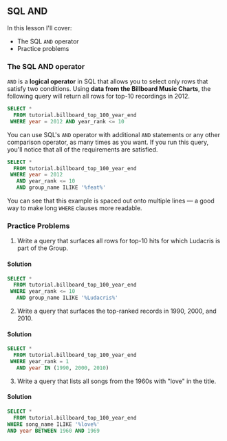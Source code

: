 ## SQL AND 

In this lesson I'll cover:
- The SQL `AND` operator
- Practice problems

### The SQL AND operator

`AND` is a **logical operator** in SQL that allows you to select only rows that satisfy two conditions. Using **data from the Billboard Music Charts**, the following query will return all rows for top-10 recordings in 2012.

```sql
SELECT *
  FROM tutorial.billboard_top_100_year_end
 WHERE year = 2012 AND year_rank <= 10
```

You can use SQL's `AND` operator with additional `AND` statements or any other comparison operator, as many times as you want. If you run this query, you'll notice that all of the requirements are satisfied.

```sql
SELECT *
  FROM tutorial.billboard_top_100_year_end
 WHERE year = 2012
   AND year_rank <= 10
   AND group_name ILIKE '%feat%'
```

You can see that this example is spaced out onto multiple lines — a good way to make long `WHERE` clauses more readable.

### Practice Problems

1. Write a query that surfaces all rows for top-10 hits for which Ludacris is part of the Group.

#### Solution

```sql
SELECT *
  FROM tutorial.billboard_top_100_year_end
 WHERE year_rank <= 10
   AND group_name ILIKE '%Ludacris%'
```

2. Write a query that surfaces the top-ranked records in 1990, 2000, and 2010.

#### Solution

```sql
SELECT *
  FROM tutorial.billboard_top_100_year_end
 WHERE year_rank = 1
   AND year IN (1990, 2000, 2010)
```

3. Write a query that lists all songs from the 1960s with "love" in the title.

#### Solution

```sql
SELECT * 
  FROM tutorial.billboard_top_100_year_end
WHERE song_name ILIKE '%love%'
AND year BETWEEN 1960 AND 1969
```